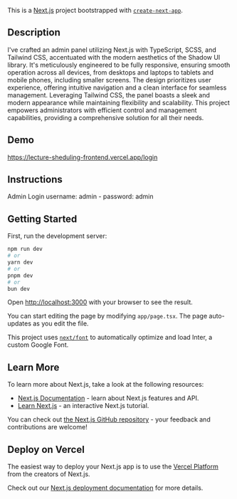 This is a [Next.js](https://nextjs.org/) project bootstrapped with [`create-next-app`](https://github.com/vercel/next.js/tree/canary/packages/create-next-app).

## Description 
I've crafted an admin panel utilizing Next.js with TypeScript, SCSS, and Tailwind CSS, accentuated with the modern aesthetics of the Shadow UI library. It's meticulously engineered to be fully responsive, ensuring smooth operation across all devices, from desktops and laptops to tablets and mobile phones, including smaller screens. The design prioritizes user experience, offering intuitive navigation and a clean interface for seamless management. Leveraging Tailwind CSS, the panel boasts a sleek and modern appearance while maintaining flexibility and scalability. This project empowers administrators with efficient control and management capabilities, providing a comprehensive solution for all their needs.

## Demo
https://lecture-sheduling-frontend.vercel.app/login

## Instructions
Admin Login
username: admin -
password: admin

## Getting Started

First, run the development server:

```bash
npm run dev
# or
yarn dev
# or
pnpm dev
# or
bun dev
```

Open [http://localhost:3000](http://localhost:3000) with your browser to see the result.

You can start editing the page by modifying `app/page.tsx`. The page auto-updates as you edit the file.

This project uses [`next/font`](https://nextjs.org/docs/basic-features/font-optimization) to automatically optimize and load Inter, a custom Google Font.

## Learn More

To learn more about Next.js, take a look at the following resources:

- [Next.js Documentation](https://nextjs.org/docs) - learn about Next.js features and API.
- [Learn Next.js](https://nextjs.org/learn) - an interactive Next.js tutorial.

You can check out [the Next.js GitHub repository](https://github.com/vercel/next.js/) - your feedback and contributions are welcome!

## Deploy on Vercel

The easiest way to deploy your Next.js app is to use the [Vercel Platform](https://vercel.com/new?utm_medium=default-template&filter=next.js&utm_source=create-next-app&utm_campaign=create-next-app-readme) from the creators of Next.js.

Check out our [Next.js deployment documentation](https://nextjs.org/docs/deployment) for more details.
